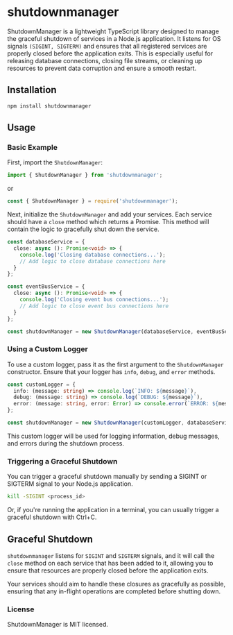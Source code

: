 # shutdownmanager

ShutdownManager is a lightweight TypeScript library designed to manage the graceful shutdown of services in a Node.js application.
It listens for OS signals `(SIGINT, SIGTERM)` and ensures that all registered services are properly closed before the application exits. 
This is especially useful for releasing database connections, closing file streams, or cleaning up resources to prevent data corruption and ensure a smooth restart.

## Installation

```bash
npm install shutdownmanager
```

## Usage

### Basic Example

First, import the `ShutdownManager`:

```typescript
import { ShutdownManager } from 'shutdownmanager';
```

or 

```javascript
const { ShutdownManager } = require('shutdownmanager');
```

Next, initialize the `ShutdownManager` and add your services. Each service should have a `close` method which returns a Promise. This method will contain the logic to gracefully shut down the service.

```typescript
const databaseService = {
  close: async (): Promise<void> => {
    console.log('Closing database connections...');
    // Add logic to close database connections here
  }
};

const eventBusService = {
  close: async (): Promise<void> => {
    console.log('Closing event bus connections...');
    // Add logic to close event bus connections here
  }
};

const shutdownManager = new ShutdownManager(databaseService, eventBusService);
```

### Using a Custom Logger

To use a custom logger, pass it as the first argument to the `ShutdownManager` constructor. Ensure that your logger has `info`, `debug`, and `error` methods.

```typescript
const customLogger = {
  info: (message: string) => console.log(`INFO: ${message}`),
  debug: (message: string) => console.log(`DEBUG: ${message}`),
  error: (message: string, error: Error) => console.error(`ERROR: ${message}`, error),
};

const shutdownManager = new ShutdownManager(customLogger, databaseService, eventBusService);
```

This custom logger will be used for logging information, debug messages, and errors during the shutdown process.

### Triggering a Graceful Shutdown
   You can trigger a graceful shutdown manually by sending a SIGINT or SIGTERM signal to your Node.js application.

```bash
kill -SIGINT <process_id>
```
Or, if you're running the application in a terminal, you can usually trigger a graceful shutdown with Ctrl+C.

## Graceful Shutdown

`shutdownmanager` listens for `SIGINT` and `SIGTERM` signals, and it will call the `close` method on each service that has been added to it, allowing you to ensure that resources are properly closed before the application exits.

Your services should aim to handle these closures as gracefully as possible, ensuring that any in-flight operations are completed before shutting down.

### License
ShutdownManager is MIT licensed.